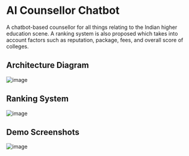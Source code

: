# AI Counsellor Chatbot
A chatbot-based counsellor for all things relating to the Indian higher education scene. A ranking system is also proposed which takes into account factors such as reputation, package, fees, and overall score of
colleges.

## Architecture Diagram
![image](https://github.com/yash-seth/AICounsellorChatbot/assets/71393551/c9ee35c7-501b-43ef-9ace-efefe56c67a4)

## Ranking System
![image](https://github.com/yash-seth/AICounsellorChatbot/assets/71393551/25fbbe93-4cfe-4604-b674-9341b6a9358d)


## Demo Screenshots
![image](https://github.com/yash-seth/AICounsellorChatbot/assets/71393551/ad4c62da-f9ad-458b-88ba-d33bce0af56d)
